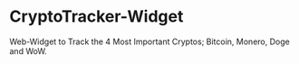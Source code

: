 # CryptoTracker-Widget
Web-Widget to Track the 4 Most Important Cryptos; Bitcoin, Monero, Doge and WoW.
